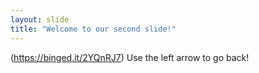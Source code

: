 ```yaml
---
layout: slide
title: "Welcome to our second slide!"
---
```

(https://binged.it/2YQnRJ7)
Use the left arrow to go back!
